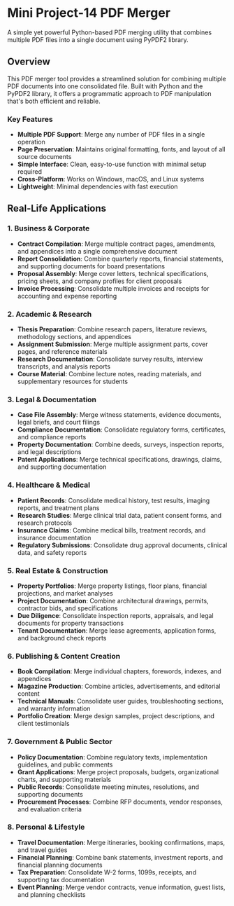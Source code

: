 # Mini Project-14 PDF Merger
A simple yet powerful Python-based PDF merging utility that combines multiple PDF files into a single document using PyPDF2 library.

## Overview

This PDF merger tool provides a streamlined solution for combining multiple PDF documents into one consolidated file. Built with Python and the PyPDF2 library, it offers a programmatic approach to PDF manipulation that's both efficient and reliable.

### Key Features

- **Multiple PDF Support**: Merge any number of PDF files in a single operation
- **Page Preservation**: Maintains original formatting, fonts, and layout of all source documents
- **Simple Interface**: Clean, easy-to-use function with minimal setup required
- **Cross-Platform**: Works on Windows, macOS, and Linux systems
- **Lightweight**: Minimal dependencies with fast execution



## Real-Life Applications

### 1. **Business & Corporate**
- **Contract Compilation**: Merge multiple contract pages, amendments, and appendices into a single comprehensive document
- **Report Consolidation**: Combine quarterly reports, financial statements, and supporting documents for board presentations
- **Proposal Assembly**: Merge cover letters, technical specifications, pricing sheets, and company profiles for client proposals
- **Invoice Processing**: Consolidate multiple invoices and receipts for accounting and expense reporting

### 2. **Academic & Research**
- **Thesis Preparation**: Combine research papers, literature reviews, methodology sections, and appendices
- **Assignment Submission**: Merge multiple assignment parts, cover pages, and reference materials
- **Research Documentation**: Consolidate survey results, interview transcripts, and analysis reports
- **Course Material**: Combine lecture notes, reading materials, and supplementary resources for students

### 3. **Legal & Documentation**
- **Case File Assembly**: Merge witness statements, evidence documents, legal briefs, and court filings
- **Compliance Documentation**: Consolidate regulatory forms, certificates, and compliance reports
- **Property Documentation**: Combine deeds, surveys, inspection reports, and legal descriptions
- **Patent Applications**: Merge technical specifications, drawings, claims, and supporting documentation

### 4. **Healthcare & Medical**
- **Patient Records**: Consolidate medical history, test results, imaging reports, and treatment plans
- **Research Studies**: Merge clinical trial data, patient consent forms, and research protocols
- **Insurance Claims**: Combine medical bills, treatment records, and insurance documentation
- **Regulatory Submissions**: Consolidate drug approval documents, clinical data, and safety reports

### 5. **Real Estate & Construction**
- **Property Portfolios**: Merge property listings, floor plans, financial projections, and market analyses
- **Project Documentation**: Combine architectural drawings, permits, contractor bids, and specifications
- **Due Diligence**: Consolidate inspection reports, appraisals, and legal documents for property transactions
- **Tenant Documentation**: Merge lease agreements, application forms, and background check reports

### 6. **Publishing & Content Creation**
- **Book Compilation**: Merge individual chapters, forewords, indexes, and appendices
- **Magazine Production**: Combine articles, advertisements, and editorial content
- **Technical Manuals**: Consolidate user guides, troubleshooting sections, and warranty information
- **Portfolio Creation**: Merge design samples, project descriptions, and client testimonials

### 7. **Government & Public Sector**
- **Policy Documentation**: Combine regulatory texts, implementation guidelines, and public comments
- **Grant Applications**: Merge project proposals, budgets, organizational charts, and supporting materials
- **Public Records**: Consolidate meeting minutes, resolutions, and supporting documents
- **Procurement Processes**: Combine RFP documents, vendor responses, and evaluation criteria

### 8. **Personal & Lifestyle**
- **Travel Documentation**: Merge itineraries, booking confirmations, maps, and travel guides
- **Financial Planning**: Combine bank statements, investment reports, and financial planning documents
- **Tax Preparation**: Consolidate W-2 forms, 1099s, receipts, and supporting tax documentation
- **Event Planning**: Merge vendor contracts, venue information, guest lists, and planning checklists

